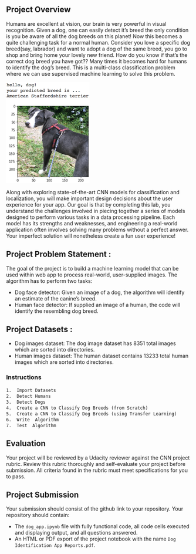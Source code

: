 [//]: # (Image References)

[image1]: ./images/sample_dog_output.png "Sample Output"
[image2]: ./images/vgg16_model.png "VGG-16 Model Layers"
[image3]: ./images/vgg16_model_draw.png "VGG16 Model Figure"


## Project Overview

Humans are excellent at vision, our brain is very powerful in visual recognition. Given a dog, one can easily detect it’s breed the only condition is you be aware of
all the dog breeds on this planet! Now this becomes a quite challenging task for a
normal human. Consider you love a specific dog breed(say, labrador) and want to
adopt a dog of the same breed, you go to shop and bring home your lovely new
friend. How do you know if that’s the correct dog breed you have got?? Many
times it becomes hard for humans to identify the dog’s breed. This is a multi-class classification problem where we can use supervised machine learning to solve this problem.


![Sample Output][image1]

Along with exploring state-of-the-art CNN models for classification and localization, you will make important design decisions about the user experience for your app.  Our goal is that by completing this lab, you understand the challenges involved in piecing together a series of models designed to perform various tasks in a data processing pipeline.  Each model has its strengths and weaknesses, and engineering a real-world application often involves solving many problems without a perfect answer.  Your imperfect solution will nonetheless create a fun user experience!

## Project Problem Statement :

The goal of the project is to build a machine learning model that can be used within web app to process real-world, user-supplied images. The algorithm has to perform two tasks: 
- Dog face detector: Given an image of a dog, the algorithm will identify an estimate of the canine’s breed. 
- Human face detector: If supplied an image of a human, the code will identify the resembling dog breed.

## Project Datasets :
-	Dog images dataset: The dog image dataset has 8351 total images which are sorted into directories. 
-	Human images dataset: The human dataset contains 13233 total human images which are sorted into directories. 


### Instructions
```
1.	Import Datasets
2.	Detect Humans
3.	Detect Dogs
4.	Create a CNN to Classify Dog Breeds (from Scratch)
5.	Create a CNN to Classify Dog Breeds (using Transfer Learning)
6.	Write  Algorithm
7.	Test  Algorithm
```
## Evaluation

Your project will be reviewed by a Udacity reviewer against the CNN project rubric.  Review this rubric thoroughly and self-evaluate your project before submission.  All criteria found in the rubric must meet specifications for you to pass.


## Project Submission

Your submission should consist of the github link to your repository.  Your repository should contain:
- The `dog_app.ipynb` file with fully functional code, all code cells executed and displaying output, and all questions answered.
- An HTML or PDF export of the project notebook with the name `Dog Identification App Reports.pdf`.

